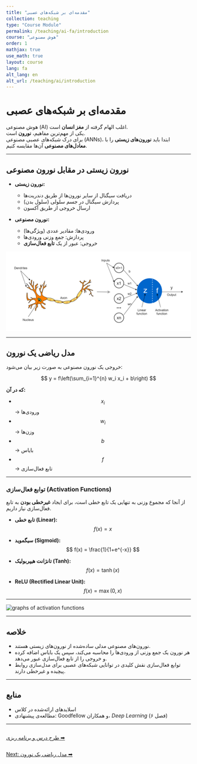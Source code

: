 ```yaml
---
title: "مقدمه‌ای بر شبکه‌های عصبی"
collection: teaching
type: "Course Module"
permalink: /teaching/ai-fa/introduction
course: "هوش مصنوعی"
order: 1
mathjax: true
use_math: true
layout: course
lang: fa
alt_lang: en
alt_url: /teaching/ai/introduction
---
```


# مقدمه‌ای بر شبکه‌های عصبی

هوش مصنوعی (AI) اغلب الهام گرفته از **مغز انسان** است.  
یکی از مهم‌ترین مفاهیم، **نورون** است.  
برای درک شبکه‌های عصبی مصنوعی (ANNs)، ابتدا باید **نورون‌های زیستی** را با **معادل‌های مصنوعی** آن‌ها مقایسه کنیم.

---

## نورون زیستی در مقابل نورون مصنوعی

- **نورون زیستی:**  
  - دریافت سیگنال از سایر نورون‌ها از طریق دندریت‌ها  
  - پردازش سیگنال در جسم سلولی (سلول بدن)  
  - ارسال خروجی از طریق آکسون  

- **نورون مصنوعی:**  
  - ورودی‌ها: مقادیر عددی (ویژگی‌ها)  
  - پردازش: جمع وزنی ورودی‌ها  
  - خروجی: عبور از یک **تابع فعال‌سازی**  

![Biological vs Artificial Neuron](/images/ai1.webp)

---

## مدل ریاضی یک نورون

خروجی یک نورون مصنوعی به صورت زیر بیان می‌شود:

$$
y = f\left(\sum_{i=1}^{n} w_i x_i + b\right)
$$

**که در آن:**
- $$ x_i $$ → ورودی‌ها  
- $$ w_i $$ → وزن‌ها  
- $$ b $$ → بایاس  
- $$ f $$ → تابع فعال‌سازی  

---

### توابع فعال‌سازی (Activation Functions)

از آنجا که مجموع وزنی به تنهایی یک تابع خطی است، برای ایجاد **غیرخطی بودن** به تابع فعال‌سازی نیاز داریم.  

- **تابع خطی (Linear):**  
  $$
  f(x) = x
  $$

- **سیگموید (Sigmoid):**  
  $$
  f(x) = \frac{1}{1+e^{-x}}
  $$

- **تانژانت هیپربولیک (Tanh):**  
  $$
  f(x) = \tanh(x)
  $$

- **ReLU (Rectified Linear Unit):**  
  $$
  f(x) = \max(0, x)
  $$

---

![graphs of activation functions](/images/ai2.avif)

---

## خلاصه

- نورون‌های مصنوعی مدلی ساده‌شده از نورون‌های زیستی هستند.  
- هر نورون یک جمع وزنی از ورودی‌ها را محاسبه می‌کند، سپس یک بایاس اضافه کرده و خروجی را از تابع فعال‌سازی عبور می‌دهد.  
- توابع فعال‌سازی نقش کلیدی در توانایی شبکه‌های عصبی برای مدل‌سازی روابط پیچیده و غیرخطی دارند.  

---

## منابع

- اسلایدهای ارائه‌شده در کلاس  
- مطالعه‌ی پیشنهادی: Goodfellow و همکاران، *Deep Learning* (فصل ۶)  

---

<div class="lesson-nav" style="display:flex; justify-content:space-between; margin-top:2em;">
  <a class="btn btn--primary" href="{{ '/teaching/ai-fa/schedule' | relative_url }}"> طرح درس و برنامه ریزی ➡︎</a>
</div>



<div class="lesson-nav" style="display:flex; justify-content:space-between; margin-top:2em;">
  <a class="btn btn--primary" href="{{'/teaching/ai-fa/mathmaticalnl' | relative_url }}">Next: مدل ریاضی یک نورون ➡︎</a>
</div>